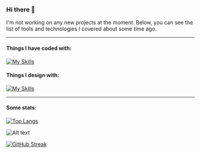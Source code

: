 ### Hi there 👋

I'm not working on any new projects at the moment. Below, you can see the list of tools and technologies I covered about some time ago. 

***

#### Things I have coded with:

[![My Skills](https://skillicons.dev/icons?i=html,css,js,ts,jquery,regex,styledcomponents,svg,vscode,atom,git,github,react,redux,bootstrap,tailwind,materialui,mongodb,docker,mysql,postgres,nodejs,apollo)](https://skillicons.dev)

#### Things I design with:

[![My Skills](https://skillicons.dev/icons?i=ai,ps,pr,figma)](https://skillicons.dev)

---

#### Some stats:

[![Top Langs](https://github-readme-stats.vercel.app/api/top-langs/?username=SabineZilde&layout=compact&theme=react)](https://github-readme-stats.vercel.app) 

![Alt text](https://www.codewars.com/users/eniibaS/badges/large "Codewars badge")

[![GitHub Streak](https://github-readme-streak-stats.herokuapp.com/?user=SabineZilde&theme=gruvbox_duo)](https://git.io/streak-stats)

<!--
**SabineZilde/SabineZilde** is a ✨ _special_ ✨ repository because its `README.md` (this file) appears on your GitHub profile.

Here are some ideas to get you started:

- 🔭 I’m currently working on my portfolio website project
- 🌱 I’m currently learning to be patient
- 👯 I’m looking to collaborate on ...
- 🤔 I’m looking for help with ...
- 💬 Ask me about ...
- 📫 How to reach me: ...
- 😄 Pronouns: ...
- ⚡ Fun fact: ...

<img height="170em" align="left" alt="Github Lnguages" src="https://github-readme-codewars-stats.herokuapp.com/api/?username=linanekrasova&card&colormode=dark_mode" />
-->
